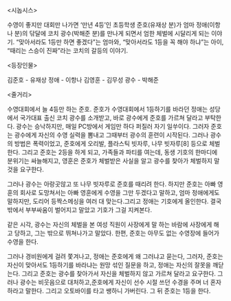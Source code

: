 <시놉시스>

수영이 좋지만 대회만 나가면 ‘만년 4등’인 초등학생 준호(유재상 분)가 엄마 정애(이항나 분)의 닦달에 코치 광수(박해준 분)를 만나게 되면서 엄한 체벌에 시달리게 되는 이야기.
“맞아서라도 1등만 하면 좋겠다”는 엄마와, “맞아서라도 1등을 꼭 해야 하냐”는 아이, “때리는 스승이 진짜”라는 코치의 갈등의 이야기.

<등장인물>

김준호 - 유재상
정애 - 이항나
김영훈 - 김무성
광수 - 박해준

<줄거리>

수영대회에서 늘 4등만 하는 준호. 준호가 수영대회에서 1등하기를 바라던 정애는 성당에서 국가대표 출신 코치 광수를 소개받고, 바로 광수에게 준호를 가르쳐 달라고 부탁한다.
광수는 승낙하지만, 매일 PC방에서 게임만 하다 퍼질러 자기 일쑤이다. 그러자 준호는 광수에게 자신의 수영 실력을 뽐내고 그때부터 광수의 훈련이 시작된다.
그러나 광수의 방법은 폭력이었고, 준호에게 오리발, 플라스틱 빗자루, 나무 빗자루[8] 등으로 체벌한다.
그리고 준호는 2등을 하게 되고, 가족들과 파티를 여는데, 동생 기호의 한마디에 분위기는 싸늘해지고,
영훈은 준호가 체벌받은 사실을 알고 광수를 찾아가 체벌하지 말 것을 요구한다.

그러나 광수는 아랑곳않고 또 나무 빗자루로 준호를 때리려 한다. 하지만 준호는 아빠 영훈의 회사로 도망쳐서는 아빠 영훈에게 수영을 그만 두겠다고 말하고,
엄마 정애에게도 말하지만, 도리어 등짝스메싱을 여러 대 맞는다.그리고 정애는 기호에게 올인한다. 결국 밖에서 부부싸움이 벌어지고 말았고 기호가 그걸 지켜본다.

같은 시각, 광수는 자신의 체벌을 본 여성 직원이 사장에게 말 하는 바람에 사장에게 해고 당하고, 그는 밖으로 뛰쳐나가고 말았다. 한편, 준호는 아무도 없는 수영장에 들어가 수영을 한다.

그러나 경비원에게 걸려 쫓겨나고, 정애는 준호에게 왜 그러냐고 묻는다, 그러자, 준호는 자신이 맞아서도 1등하기를 바라냐는 원망 섞인 질문을 하고, 정애는 자신의 잘못을 깨닫는다.
그리고 준호는 광수를 찾아가서 자신을 체벌하지 않고 가르쳐 달라고 요구한다.
그러나 광수는 비웃음으로 대처하고,준호에게 자신이 선수 시절 쓰던 수경을 주며 너 혼자 하라고 말한다. 그리고 오토바이를 타고 쌩하니 가버린다.
그 뒤 준호는 1등을 한다.
